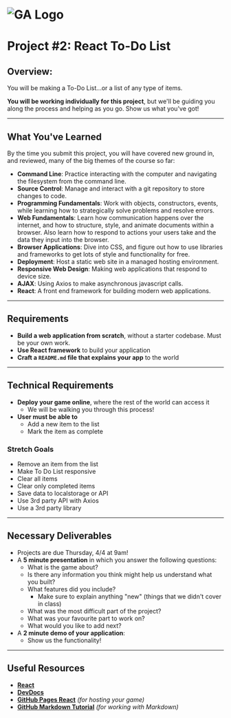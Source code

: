 # ![GA Logo](https://ga-dash.s3.amazonaws.com/production/assets/logo-9f88ae6c9c3871690e33280fcf557f33.png) 

# Project #2: React To-Do List

## Overview:

You will be making a To-Do List...or a list of any type of items.

**You will be working individually for this project**, but we'll be guiding you along the process and helping as you go. Show us what you've got!

---

## What You've Learned

By the time you submit this project, you will have covered new ground in, and reviewed, many of the big themes of the course so far:

- **Command Line**: Practice interacting with the computer and navigating the filesystem from the command line.
- **Source Control**: Manage and interact with a git repository to store changes to code.
- **Programming Fundamentals**: Work with objects, constructors, events, while learning how to strategically solve problems and resolve errors.
- **Web Fundamentals**: Learn how communication happens over the internet, and how to structure, style, and animate documents within a browser. Also learn how to respond to actions your users take and the data they input into the browser.
- **Browser Applications**: Dive into CSS, and figure out how to use libraries and frameworks to get lots of style and functionality for free.
- **Deployment**: Host a static web site in a managed hosting environment.
- **Responsive Web Design**: Making web applications that respond to device size.
- **AJAX**: Using Axios to make asynchronous javascript calls.
- **React**: A front end framework for building modern web applications.


---

## Requirements

- **Build a web application from scratch**, without a starter codebase.  Must be your own work.
- **Use React framework** to build your application
- **Craft a `README.md` file that explains your app** to the world

---

## Technical Requirements

- **Deploy your game online**, where the rest of the world can access it
  - We will be walking you through this process!
- **User must be able to**
    - Add a new item to the list
    - Mark the item as complete

### Stretch Goals
- Remove an item from the list
- Make To Do List responsive
- Clear all items
- Clear only completed items
- Save data to localstorage or API
- Use 3rd party API with Axios
- Use a 3rd party library
---

## Necessary Deliverables
- Projects are due Thursday, 4/4 at 9am!
- A **5 minute presentation** in which you answer the following questions:
  - What is the game about?
  - Is there any information you think might help us understand what you built?
  - What features did you include?
    - Make sure to explain anything "new" (things that we didn't cover in class)
  - What was the most difficult part of the project?
  - What was your favourite part to work on?
  - What would you like to add next?
- A **2 minute demo of your application**:
  - Show us the functionality!

---

## Useful Resources

- **[React](https://reactjs.org)**
- **[DevDocs](https://devdocs.io/)**
- **[GitHub Pages React](https://github.com/gitname/react-gh-pages)** _(for hosting your game)_
- **[GitHub Markdown Tutorial](https://guides.github.com/features/mastering-markdown/)** _(for working with Markdown)_
